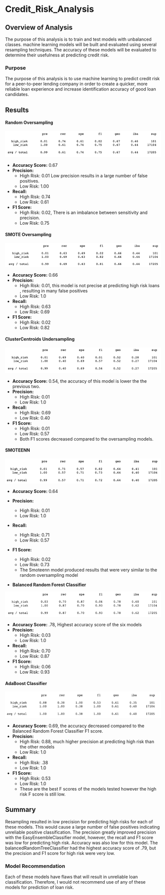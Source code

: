 # Credit_Risk_Analysis

## Overview of Analysis

The purpose of this analysis is to train and test models with unbalanced classes. machine learning models will be built and evaluated using several resampling techniques. The accuracy of these models will be evaluated to determine their usefulness at predicting credit risk. 

### Purpose

The purpose of this analysis is to use machine learning to predict credit risk for a peer-to-peer lending company in order to create a quicker, more reliable loan experience and increase identification accuracy of good loan candidates.

## Results

  #### Random Oversampling

!["classification report"](images/ros.png)

  - **Accuracy Score:** 0.67
  - **Precision:**
    - High Risk: 0.01 Low precision results in a large number of false positives.
    - Low Risk: 1.00 
  - **Recall:**  
    - High Risk: 0.74 
    - Low Risk: 0.61 
  - **F1 Score:**
    - High Risk: 0.02, There is an imbalance between sensitivity and precision. 
    - Low Risk: 0.75 
  
#### SMOTE Oversampling

!["classification report"](images/SMOTE.png)

  - **Accuracy Score:** 0.66
  - **Precision:** 
    - High Risk: 0.01, this model is not precise at predicting high risk loans , resulting in many false positives
    - Low Risk: 1.0 
  - **Recall:** 
    - High Risk: 0.63 
    - Low Risk: 0.69 
  - **F1 Score:**
    - High Risk: 0.02
    - Low Risk: 0.82 
  
#### ClusterCentroids Undersampling  

!["classification report"](images/cluster.png)

  - **Accuracy Score:** 0.54, the accuracy of this model is lower the the previous two.
  - **Precision:**
    - High Risk: 0.01 
    - Low Risk: 1.0 
  - **Recall:** 
    - High Risk: 0.69 
    - Low Risk: 0.40 
  - **F1 Score:**
    -  High Risk: 0.01
    -  Low Risk: 0.57 
    -  Both F1 scores decreased compared to the oversampling models.
  
#### SMOTEENN

!["classification report"](images/smoteenn.png)

  - **Accuracy Score:** 0.64
  - **Precision:**
    - High Risk: 0.01  
    - Low Risk: 1.0 
  - **Recall:**
    - High Risk: 0.71  
    - Low Risk: 0.57   
  - **F1 Score:** 
    - High Risk: 0.02 
    - Low Risk: 0.73
    - The Smoteenn model produced results that were very similar to the random oversampling model
  
- **Balanced Random Forest Classifier**

!["classification report"](images/brfc.png)

  - **Accuracy Score:** .78, Highest accuracy score of the six models 
  - **Precision:** 
    - High Risk: 0.03 
    - Low Risk: 1.0   
  - **Recall:**
    - High Risk: 0.70 
    - Low Risk: 0.87 
  - **F1 Score:**
    - High Risk: 0.06 
    - Low Risk: 0.93  
  
####  AdaBoost Classifier

!["classification report"](images/ada.png)

  - **Accuracy Score:** 0.69, the accuracy decreased compared to the Balanced Random Forest Classifier F1 score. 
  - **Precision:**
    - High Risk: 0.88, much higher precision at predicting high risk than the other models  
    - Low Risk: 1.0 
  - **Recall:**
    - High Risk: .38 
    - Low Risk: 1.0 
  - **F1 Score:**
    - High Risk: 0.53 
    - Low Risk: 1.0 
    - These are the best F scores of the models tested however the high risk F score is still low. 
  
## Summary
Resampling resulted in low precision for predicting high risks for each of these models. This would cause a large number of false positives indicating unreliable positive classification. The precision greatly improved precision with the EasyEnsembleClassifier model, however, the recall and F1 score was low for predicting high risk. Accuracy was also low for this model. The balancedRandomTreeClassifier had the highest accuracy score of .79, but the precision and F1 score for high risk were very low. 

### Model Recommendation
Each of these models have flaws that will result in unreliable loan classification. Therefore, I would not recommend use of any of these models for prediction of loan risk. 
